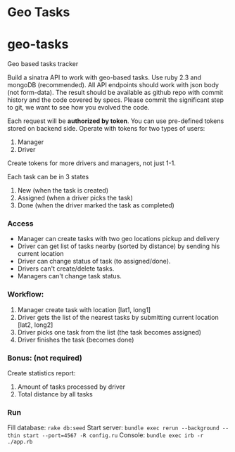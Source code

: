 Geo Tasks
========

# geo-tasks
Geo based tasks tracker

Build a sinatra API to work with geo-based tasks. Use ruby 2.3 and mongoDB (recommended). All API endpoints should work with json body (not form-data). The result should be available as github repo with commit history and the code covered by specs. Please commit the significant step to git, we want to see how you evolved the code.

Each request will be **authorized by token**. You can use pre-defined tokens stored on backend side. Operate with tokens for two types of users:

1. Manager
1. Driver

Create tokens for more drivers and managers, not just 1-1.

Each task can be in 3 states

1. New (when the task is created)
1. Assigned (when a driver picks the task)
1. Done (when the driver marked the task as completed)

### Access

* Manager can create tasks with two geo locations pickup and delivery
* Driver can get list of tasks nearby (sorted by distance) by sending his current location 
* Driver can change status of task (to assigned/done). 
* Drivers can't create/delete tasks. 
* Managers can't change task status.

### Workflow:

1. Manager create task with location [lat1, long1]
1. Driver gets the list of the nearest tasks by submitting current location [lat2, long2]
1. Driver picks one task from the list (the task becomes assigned)
1. Driver finishes the task (becomes done)

### Bonus: (not required)

Create statistics report:

1. Amount of tasks processed by driver
1. Total distance by all tasks

### Run

Fill database: `rake db:seed`
Start server: `bundle exec rerun --background -- thin start --port=4567 -R config.ru`
Console: `bundle exec irb -r ./app.rb`